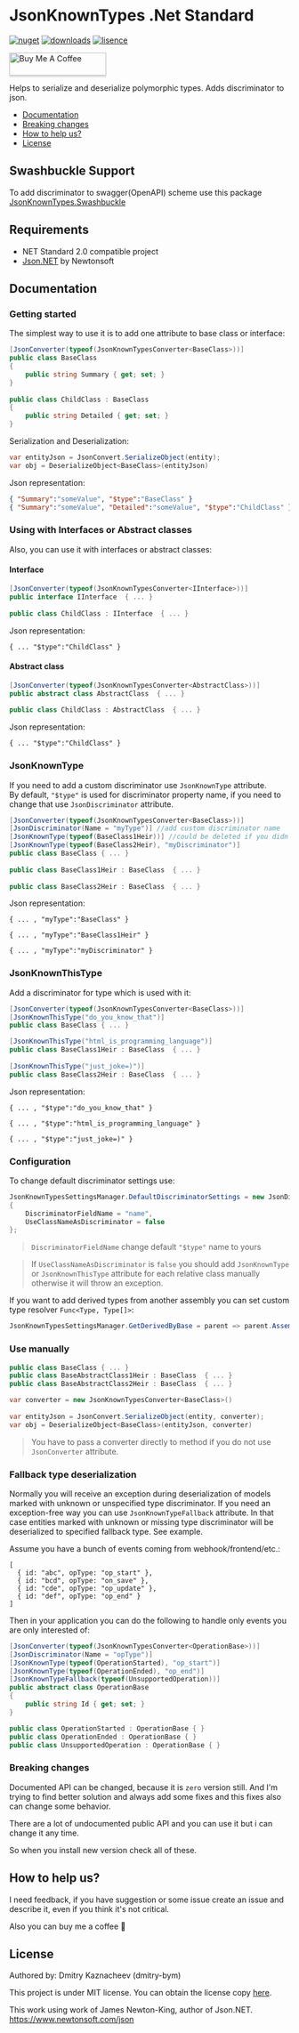 # JsonKnownTypes .Net Standard
[![nuget](https://img.shields.io/nuget/v/JsonKnownTypes?style=flat-square)](https://www.nuget.org/packages/JsonKnownTypes)
[![downloads](https://img.shields.io/nuget/dt/JsonKnownTypes?style=flat-square)](https://www.nuget.org/packages/JsonKnownTypes)
[![lisence](https://img.shields.io/badge/lisence-MIT-green?style=flat-square)](https://github.com/dmitry-bym/JsonKnownTypes/blob/master/LICENSE)

<a href="https://www.buymeacoffee.com/dmitry.bym" target="_blank"><img src="https://www.buymeacoffee.com/assets/img/custom_images/yellow_img.png" alt="Buy Me A Coffee" style="height: 41px !important;width: 174px !important;box-shadow: 0px 3px 2px 0px rgba(190, 190, 190, 0.5) !important;-webkit-box-shadow: 0px 3px 2px 0px rgba(190, 190, 190, 0.5) !important;" ></a>

Helps to serialize and deserialize polymorphic types. Adds discriminator to json.

- [Documentation](#Documentation)
- [Breaking changes](#Breaking-changes)
- [How to help us?](#How-to-help-us?)
- [License](#License)

## Swashbuckle Support
To add discriminator to swagger(OpenAPI) scheme use this package [JsonKnownTypes.Swashbuckle](https://github.com/dmitry-bym/JsonKnownTypes.Swashbuckle)

## Requirements
- NET Standard 2.0 compatible project
- [Json.NET](https://github.com/JamesNK/Newtonsoft.Json) by Newtonsoft

## Documentation
### Getting started
The simplest way to use it is to add one attribute to base class or interface:
```c#
[JsonConverter(typeof(JsonKnownTypesConverter<BaseClass>))]
public class BaseClass
{
    public string Summary { get; set; }
}
  
public class ChildClass : BaseClass
{
    public string Detailed { get; set; }
}
```
Serialization and Deserialization:
```c#
var entityJson = JsonConvert.SerializeObject(entity);
var obj = DeserializeObject<BaseClass>(entityJson)
```
Json representation:
```json
{ "Summary":"someValue", "$type":"BaseClass" }
{ "Summary":"someValue", "Detailed":"someValue", "$type":"ChildClass" }
```
### Using with Interfaces or Abstract classes
Also, you can use it with interfaces or abstract classes:
#### Interface
```c#
[JsonConverter(typeof(JsonKnownTypesConverter<IInterface>))]
public interface IInterface  { ... }
 
public class ChildClass : IInterface  { ... }
```
Json representation:
```
{ ... "$type":"ChildClass" }
```
#### Abstract class
```c#
[JsonConverter(typeof(JsonKnownTypesConverter<AbstractClass>))]
public abstract class AbstractClass  { ... }
 
public class ChildClass : AbstractClass  { ... }
```
Json representation:
```
{ ... "$type":"ChildClass" }
```
### JsonKnownType
If you need to add a custom discriminator use `JsonKnownType` attribute.  
By default, `"$type"` is used for discriminator property name, if you need to change that use `JsonDiscriminator` attribute.
```c#
[JsonConverter(typeof(JsonKnownTypesConverter<BaseClass>))]
[JsonDiscriminator(Name = "myType")] //add custom discriminator name
[JsonKnownType(typeof(BaseClass1Heir))] //could be deleted if you didn't turn off UseClassNameAsDiscriminator
[JsonKnownType(typeof(BaseClass2Heir), "myDiscriminator")]
public class BaseClass { ... }
  
public class BaseClass1Heir : BaseClass  { ... }
 
public class BaseClass2Heir : BaseClass  { ... }
```
Json representation:
```
{ ... , "myType":"BaseClass" }

{ ... , "myType":"BaseClass1Heir" }

{ ... , "myType":"myDiscriminator" }
```
### JsonKnownThisType
Add a discriminator for type which is used with it:
```c#
[JsonConverter(typeof(JsonKnownTypesConverter<BaseClass>))]
[JsonKnownThisType("do_you_know_that")]
public class BaseClass { ... }

[JsonKnownThisType("html_is_programming_language")]
public class BaseClass1Heir : BaseClass  { ... }
  
[JsonKnownThisType("just_joke=)")]
public class BaseClass2Heir : BaseClass  { ... }
```
Json representation:
```
{ ... , "$type":"do_you_know_that" }

{ ... , "$type":"html_is_programming_language" }

{ ... , "$type":"just_joke=)" }
```
### Configuration
To change default discriminator settings use:
```c#
JsonKnownTypesSettingsManager.DefaultDiscriminatorSettings = new JsonDiscriminatorSettings
{
    DiscriminatorFieldName = "name",
    UseClassNameAsDiscriminator = false
};
```
> `DiscriminatorFieldName` change default `"$type"` name to yours  

> If `UseClassNameAsDiscriminator` is `false` you should add `JsonKnownType` or `JsonKnownThisType` attribute for each relative class manually otherwise it will throw an exception.

If you want to add derived types from another assembly you can set custom type resolver `Func<Type, Type[]>`:
```c#
JsonKnownTypesSettingsManager.GetDerivedByBase = parent => parent.Assembly.GetTypes();
```
### Use manually
```c#
public class BaseClass { ... }
public class BaseAbstractClass1Heir : BaseClass  { ... }
public class BaseAbstractClass2Heir : BaseClass  { ... }
```
```c#
var converter = new JsonKnownTypesConverter<BaseClass>()
  
var entityJson = JsonConvert.SerializeObject(entity, converter);
var obj = DeserializeObject<BaseClass>(entityJson, converter)
```
> You have to pass a converter directly to method if you do not use `JsonConverter` attribute.
### Fallback type deserialization
Normally you will receive an exception during deserialization of models marked with unknown or
unspecified type discriminator. If you need an exception-free way you can use `JsonKnownTypeFallback` attribute.
In that case entities marked with unknown or missing type discriminator will be deserialized to specified fallback type.
See example.

Assume you have a bunch of events coming from webhook/frontend/etc.:
```json5
[
  { id: "abc", opType: "op_start" },
  { id: "bcd", opType: "on_save" },
  { id: "cde", opType: "op_update" },
  { id: "def", opType: "op_end" }
]
```
Then in your application you can do the following to handle only events you are only interested of:
```c#
[JsonConverter(typeof(JsonKnownTypesConverter<OperationBase>))]
[JsonDiscriminator(Name = "opType")]
[JsonKnownType(typeof(OperationStarted), "op_start")]
[JsonKnownType(typeof(OperationEnded), "op_end")]
[JsonKnownTypeFallback(typeof(UnsupportedOperation))]
public abstract class OperationBase
{
    public string Id { get; set; }
}

public class OperationStarted : OperationBase { }
public class OperationEnded : OperationBase { }
public class UnsupportedOperation : OperationBase { }
```

### Breaking changes
Documented API can be changed, because it is `zero` version still. And I'm trying to find better solution and always add some fixes and this fixes also can change some behavior.

There are a lot of undocumented public API and you can use it but i can change it any time. 

So when you install new version check all of these. 

## How to help us?

I need feedback, if you have suggestion or some issue create an issue and describe it, even if you think it's not critical. 

Also you can buy me a coffee 🤗

## License

Authored by: Dmitry Kaznacheev (dmitry-bym)

This project is under MIT license. You can obtain the license copy [here](https://github.com/dmitry-bym/JsonKnownTypes/blob/master/LICENSE).

This work using work of James Newton-King, author of Json.NET. https://www.newtonsoft.com/json
